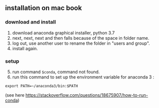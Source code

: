 ## installation on mac book

### download and install
1. download anaconda graphical installer, python 3.7
2. next, next, next and then falls because of the space in folder name.
3. log out, use another user to rename the folder in "users and group".
4. install again.

### setup
5. run command ```$conda```, command not found.
6. run this command to set up the environment variable
for anaconda 3 :
```
export PATH=~/anaconda3/bin:$PATH
```
(see here https://stackoverflow.com/questions/18675907/how-to-run-conda)
